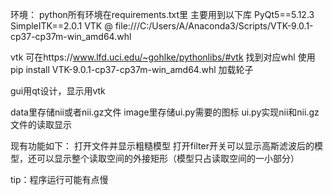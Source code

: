 环境：
python所有环境在requirements.txt里
主要用到以下库
PyQt5==5.12.3
SimpleITK==2.0.1
VTK @ file:///C:/Users/A/Anaconda3/Scripts/VTK-9.0.1-cp37-cp37m-win_amd64.whl

vtk 可在https://www.lfd.uci.edu/~gohlke/pythonlibs/#vtk    找到对应whl
使用pip install VTK-9.0.1-cp37-cp37m-win_amd64.whl 加载轮子

gui用qt设计，显示用vtk

data里存储nii或者nii.gz文件
image里存储ui.py需要的图标
ui.py实现nii和nii.gz文件的读取显示


现有功能如下：
打开文件并显示粗糙模型
打开filter开关可以显示高斯滤波后的模型，还可以显示整个读取空间的外接矩形（模型只占读取空间的一小部分）

tip：程序运行可能有点慢
